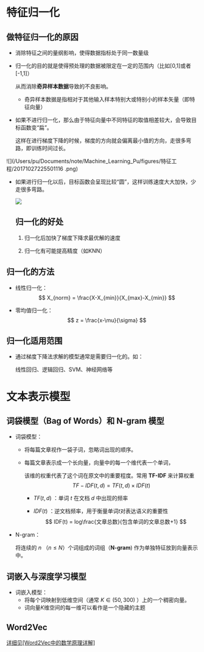 # 特征归一化

## 做特征归一化的原因

* 消除特征之间的量纲影响，使得数据指标处于同一数量级

* 归一化的目的就是使得预处理的数据被限定在一定的范围内（比如[0,1]或者[-1,1]）

  从而消除**奇异样本数据**导致的不良影响。

  + 奇异样本数据是指相对于其他输入样本特别大或特别小的样本矢量（即特征向量）

* 如果不进行归一化，那么由于特征向量中不同特征的取值相差较大，会导致目标函数变“扁”。

  这样在进行梯度下降的时候，梯度的方向就会偏离最小值的方向，走很多弯路，即训练时间过长。

![](/Users/pu/Documents/note/Machine_Learning_Pu/figures/特征工程/20171027225501116 .png)

* 如果进行归一化以后，目标函数会呈现比较“圆”，这样训练速度大大加快，少走很多弯路。

  ![](/Users/pu/Documents/note/Machine_Learning_Pu/figures/特征工程/20171027231904618.png)

  

  ## 归一化的好处

  1. 归一化后加快了梯度下降求最优解的速度

  2. 归一化有可能提高精度（如KNN）







## 归一化的方法

* 线性归一化：
  $$
  X_{norm} = \frac{X-X_{min}}{X_{max}-X_{min}}
  $$


* 零均值归一化：
  $$
  z = \frac{x-\mu}{\sigma}
  $$





## 归一化适用范围

* 通过梯度下降法求解的模型通常是需要归一化的。如：

  线性回归、逻辑回归、SVM、神经网络等





# 文本表示模型

## 词袋模型（Bag of Words）和 N-gram 模型

* 词袋模型：

  + 将每篇文章视作一袋子词，忽略词出现的顺序。

  + 每篇文章表示成一个长向量，向量中的每一个维代表一个单词，

    该维的权重代表了这个词在原文中的重要程度。常用 **TF-IDF** 来计算权重
    $$
    TF-IDF(t,d)=TF(t,d)\times IDF(t)
    $$

    + $TF(t,d)$ ：单词 $t$ 在文档 $d$ 中出现的频率

    + $IDF(t)$ ：逆文档频率，用于衡量单词$t$对表达语义的重要性
      $$
      IDF(t) = log\frac{文章总数}{包含单词的文章总数+1}
      $$

* N-gram：

  将连续的 $n$ （$n \leq N$）个词组成的词组（**N-gram**) 作为单独特征放到向量表示中。



## 词嵌入与深度学习模型

* 词嵌入模型：
  + 将每个词映射到低维空间（通常 $K\in(50,300)$ ）上的一个稠密向量。
  + 词向量$K$维空间的每一维可以看作是一个隐藏的主题

## Word2Vec

[详细见[Word2Vec中的数学原理详解]](https://www.cnblogs.com/peghoty/p/3857839.html)

